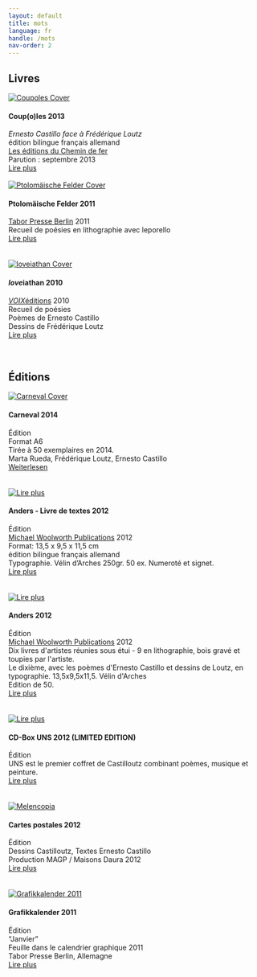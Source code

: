 ```yaml
---
layout: default
title: mots
language: fr
handle: /mots
nav-order: 2
---
```

## Livres  
  
<a href="/fr/coupoles" title="Coupoles 2013"><img src="/images/coupoles-cover.jpg" alt="Coupoles Cover" class="img-left"></a>
#### Coup(o)les 2013  
*Ernesto Castillo face à Frédérique Loutz*  
édition bilingue français allemand  
<a href="http://www.chemindefer.org/catalogue/styled-31/coupoles.html" target="_blank">Les éditions du Chemin de fer</a>  
Parution : septembre 2013  
[Lire plus](/fr/coupoles "Coupoles") 
<br style="clear:both" />
<br style="clear:both" />
<a href="/fr/ptolomaische-felder" title="Lire plus"><img src="/images/ptolomaische-felder-cover.jpg" alt="Ptolomäische Felder Cover" class="img-left"></a>
#### Ptolomäische Felder 2011  
  
<a href="http://shop.taborpresse.de/produkt/frederique-loutz-ernesto-castillo-text-ptolomaeische-felder-2/" target="_blank">Tabor Presse Berlin</a> 2011  
Recueil de poésies en lithographie avec leporello   
[Lire plus](/fr/ptolomaische-felder "Ptolomäische Felder")  
<br style="clear:both" />
<br style="clear:both" />
<a href="/fr/loveiathan" title="Weiterlesen"><img src="/images/loveiathan-cover.jpg" alt="loveiathan Cover" class="img-left"></a>
#### *love*iathan 2010  
  
<a href="http://www.voixeditions.com/?s=Castillo" target="_blank">*VOIX*éditions</a> 2010  
Recueil de poésies  
Poèmes de Ernesto Castillo  
Dessins de Frédérique Loutz  
[Lire plus](/fr/loveiathan "loveiathan")  
<br style="clear:both" />
<br style="clear:both" />
## Éditions  
    
<a href="/carneval" title="Weiterlesen"><img src="/images/carneval-cover.jpg" alt="Carneval Cover" class="img-left"></a>
#### Carneval 2014  
  
Édition    
Format A6  
Tirée à 50 exemplaires en 2014.  
Marta Rueda, Frédérique Loutz, Ernesto Castillo   
[Weiterlesen](/carneval "Carneval")  
<br style="clear:both" />
<br style="clear:both" />
<a href="/fr/anders-textbook" title="Lire plus"><img src="/images/anders-textbuch-cover.jpg" alt="Lire plus" class="img-left"></a>
#### Anders - Livre de textes 2012   
  
Édition  
<a href="http://www.michaelwoolworth.com/books/anders" target="_blank">Michael Woolworth Publications</a> 2012  
Format: 13,5 x 9,5 x 11,5 cm  
édition bilingue français allemand  
Typographie. Vélin d’Arches 250gr. 50 ex.
Numeroté et signet.  
[Lire plus](/fr/anders-textbook "Livre de textes")  
<br style="clear:both" />
<br style="clear:both" />
<a href="/fr/anders" title="Lire plus"><img src="/images/ANDERS-coffret-2_1.jpg" alt="Lire plus" class="img-left"></a>
#### Anders 2012  
  
Édition     
<a href="http://www.michaelwoolworth.com/books/anders" target="_blank">Michael Woolworth Publications</a> 2012  
Dix livres d'artistes réunies sous étui - 9 en lithographie, bois gravé et toupies par l'artiste.  
Le dixième, avec les poèmes d'Ernesto Castillo et dessins de Loutz, en typographie. 13,5x9,5x11,5. Vélin d'Arches  
Edition de 50.  
[Lire plus](/fr/anders "Anders")  
<br style="clear:both" />
<br style="clear:both" />
<a href="/fr/cd-box-uns" title="Lire plus"><img src="/images/uns-all-cover.jpg" alt="Lire plus" class="img-left"></a>
#### CD-Box UNS 2012 (LIMITED EDITION)  
  
Édition   
UNS est le premier coffret de Castilloutz combinant poèmes, musique et peinture.   
[Lire plus](/fr/cd-box-uns "CD Box UNS")  
<br style="clear:both" />
<br style="clear:both" />
<a href="/fr/cartespostales" title="Lire plus"><img src="/images/melancopie-dessin.jpg" alt="Melencopia" class="img-left"></a>
#### Cartes postales 2012  
  
Édition    
Dessins Castilloutz, Textes Ernesto Castillo  
Production MAGP / Maisons Daura 2012   
[Lire plus](/fr/cartespostales "Cartes postales")  
<br style="clear:both" />
<br style="clear:both" />
<a href="/fr/grafikkalender" title="Weiterlesen"><img src="/images/grafikkalender.jpg" alt="Grafikkalender 2011" class="img-left"></a>
#### Grafikkalender 2011  
  
Édition    
“Janvier”  
Feuille dans le calendrier graphique 2011  
Tabor Presse Berlin, Allemagne  
[Lire plus](/fr/grafikkalender "Grafikkalender 2011")  
<br style="clear:both" />
<br style="clear:both" />
